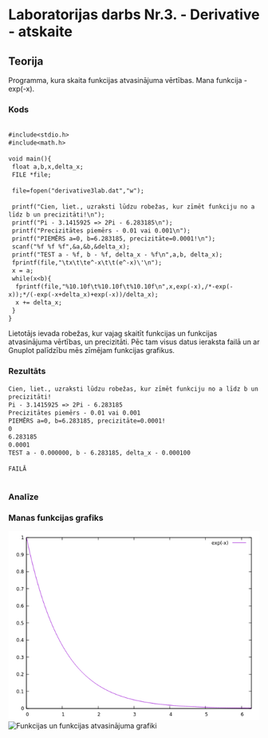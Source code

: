 # Laboratorijas darbs Nr.3. - Derivative - atskaite

## Teorija
Programma, kura skaita funkcijas atvasinājuma vērtības. Mana funkcija - exp(-x).

### Kods
```

#include<stdio.h>
#include<math.h>

void main(){
 float a,b,x,delta_x;
 FILE *file;

 file=fopen("derivative3lab.dat","w");

 printf("Cien, liet., uzraksti lūdzu robežas, kur zīmēt funkciju no a līdz b un precizitāti!\n");
 printf("Pi - 3.1415925 => 2Pi - 6.283185\n");
 printf("Precizitātes piemērs - 0.01 vai 0.001\n");
 printf("PIEMĒRS a=0, b=6.283185, precizitāte=0.0001!\n");
 scanf("%f %f %f",&a,&b,&delta_x);
 printf("TEST a - %f, b - %f, delta_x - %f\n",a,b, delta_x);
 fprintf(file,"\tx\t\te^-x\t\t(e^-x)\'\n");
 x = a;
 while(x<b){
  fprintf(file,"%10.10f\t%10.10f\t%10.10f\n",x,exp(-x),/*-exp(-x));*/(-exp(-x+delta_x)+exp(-x))/delta_x);
  x += delta_x;
 }
}

```
Lietotājs ievada robežas, kur vajag skaitīt funkcijas un funkcijas atvasinājuma vērtības, un precizitāti. Pēc tam visus datus ieraksta failā un ar Gnuplot palīdzību mēs zīmējam funkcijas grafikus.

### Rezultāts
```
Cien, liet., uzraksti lūdzu robežas, kur zīmēt funkciju no a līdz b un precizitāti!
Pi - 3.1415925 => 2Pi - 6.283185
Precizitātes piemērs - 0.01 vai 0.001
PIEMĒRS a=0, b=6.283185, precizitāte=0.0001!
0
6.283185
0.0001
TEST a - 0.000000, b - 6.283185, delta_x - 0.000100

FAILĀ


```

### Analīze


### Manas funkcijas grafiks
![Funkcijas grafiks](https://github.com/Duz132/RTR105/blob/master/Darbi/1course_1semestr_c_lang/LABORI/exp(-x)_grafiks.png)
![Funkcijas un funkcijas atvasinājuma grafiki]()
